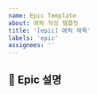 ```yaml
---
name: Epic Template
about: 에픽 작성 템플릿
title: '[epic] 에픽 제목'
labels: 'epic'
assignees: ''
---
```


## 📝 Epic 설명


